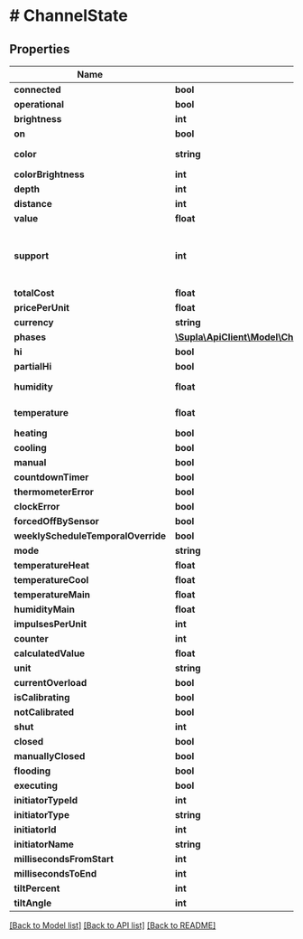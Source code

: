 # # ChannelState

## Properties

Name | Type | Description | Notes
------------ | ------------- | ------------- | -------------
**connected** | **bool** |  | [optional]
**operational** | **bool** |  | [optional]
**brightness** | **int** | current dimmer brightness value in percent | [optional]
**on** | **bool** |  | [optional]
**color** | **string** | integer (hex) value of a current color, ranging from &#x60;0x000001&#x60; to &#x60;0xFFFFFF&#x60; | [optional]
**colorBrightness** | **int** | color brightness in percent | [optional]
**depth** | **int** |  | [optional]
**distance** | **int** |  | [optional]
**value** | **float** |  | [optional]
**support** | **int** | A bitmask indicating which measurements are supported by the electricity meter. See https://github.com/SUPLA/supla-cloud/blob/master/src/SuplaBundle/Enums/ElectricityMeterSupportBits.php for more info. All not supported measurements will not be present in the response. | [optional]
**totalCost** | **float** |  | [optional]
**pricePerUnit** | **float** |  | [optional]
**currency** | **string** |  | [optional]
**phases** | [**\Supla\ApiClient\Model\ChannelStateElectricityMeterPhase[]**](ChannelStateElectricityMeterPhase.md) |  | [optional]
**hi** | **bool** |  | [optional]
**partialHi** | **bool** |  | [optional]
**humidity** | **float** | value provided by the sensor, including possibly configured delta adjustment | [optional]
**temperature** | **float** | value provided by the sensor, including possibly configured delta adjustment | [optional]
**heating** | **bool** |  | [optional]
**cooling** | **bool** |  | [optional]
**manual** | **bool** |  | [optional]
**countdownTimer** | **bool** |  | [optional]
**thermometerError** | **bool** |  | [optional]
**clockError** | **bool** |  | [optional]
**forcedOffBySensor** | **bool** |  | [optional]
**weeklyScheduleTemporalOverride** | **bool** |  | [optional]
**mode** | **string** |  | [optional]
**temperatureHeat** | **float** |  | [optional]
**temperatureCool** | **float** |  | [optional]
**temperatureMain** | **float** |  | [optional]
**humidityMain** | **float** |  | [optional]
**impulsesPerUnit** | **int** |  | [optional]
**counter** | **int** |  | [optional]
**calculatedValue** | **float** |  | [optional]
**unit** | **string** |  | [optional]
**currentOverload** | **bool** |  | [optional]
**isCalibrating** | **bool** |  | [optional]
**notCalibrated** | **bool** |  | [optional]
**shut** | **int** |  | [optional]
**closed** | **bool** |  | [optional]
**manuallyClosed** | **bool** |  | [optional]
**flooding** | **bool** |  | [optional]
**executing** | **bool** |  |
**initiatorTypeId** | **int** |  | [optional]
**initiatorType** | **string** |  | [optional]
**initiatorId** | **int** |  | [optional]
**initiatorName** | **string** |  | [optional]
**millisecondsFromStart** | **int** |  | [optional]
**millisecondsToEnd** | **int** |  | [optional]
**tiltPercent** | **int** |  | [optional]
**tiltAngle** | **int** |  | [optional]

[[Back to Model list]](../../README.md#models) [[Back to API list]](../../README.md#endpoints) [[Back to README]](../../README.md)
